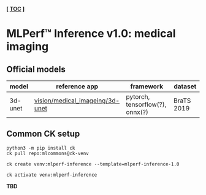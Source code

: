 ﻿**[ [TOC](../README.md) ]**

# MLPerf&trade; Inference v1.0: medical imaging

## Official models

| model | reference app | framework | dataset |
| ---- | ---- | ---- | ---- |
| 3d-unet | [vision/medical_imageing/3d-unet](https://github.com/mlperf/inference/tree/r1.0/vision/medical_imaging/3d-unet) | pytorch, tensorflow(?), onnx(?) | BraTS 2019 |

## Common CK setup

```
python3 -m pip install ck
ck pull repo:mlcommons@ck-venv

ck create venv:mlperf-inference --template=mlperf-inference-1.0

ck activate venv:mlperf-inference
```




**TBD**
